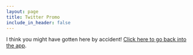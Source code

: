 ```yaml
---
layout: page
title: Twitter Promo
include_in_header: false
---
```

I think you might have gotten here by accident! [Click here to go back into the app](com.shundor.Letters://twitter).
